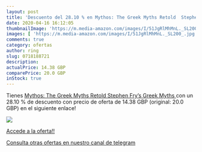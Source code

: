 ```yaml
---
layout: post
title: 'Descuento del 28.10 % en Mythos: The Greek Myths Retold  Stephen '
date: 2020-04-16 16:12:05
thumbnailImage: 'https://m.media-amazon.com/images/I/51JgRlMhMnL._SL200_.jpg'
images: [ 'https://m.media-amazon.com/images/I/51JgRlMhMnL._SL200_.jpg' ]
comments: true
category: ofertas
author: ring
slug: 0718188721
description:
actualPrice: 14.38 GBP
comparePrice: 20.0 GBP
inStock: true
---
```


Tienes [Mythos: The Greek Myths Retold  Stephen Fry’s Greek Myths ](https://www.amazon.com/dp/0718188721/?tag=redken08-20) con un 28.10 % de descuento con precio de oferta de 14.38 GBP (original: 20.0 GBP) en el siguiente enlace!

[![](https://m.media-amazon.com/images/I/51JgRlMhMnL._SL200_.jpg)](https://www.amazon.com/dp/0718188721/?tag=redken08-20)

[Accede a la oferta!!](https://www.amazon.com/dp/0718188721/?tag=redken08-20)

[Consulta otras ofertas en nuestro canal de telegram](https://t.me/s/ofertas25)
